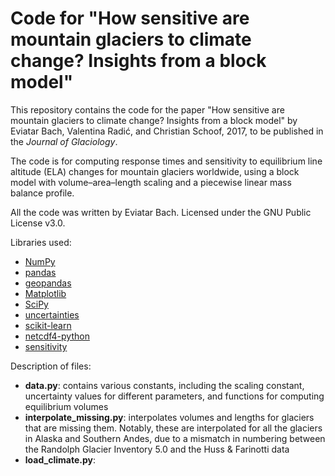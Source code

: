 # Code for "How sensitive are mountain glaciers to climate change? Insights from a block model"

This repository contains the code for the paper "How sensitive are mountain glaciers to climate change? Insights from a block model" by Eviatar Bach, Valentina Radić, and Christian Schoof, 2017, to be published in the *Journal of Glaciology*.

The code is for computing response times and sensitivity to equilibrium line altitude (ELA) changes for mountain glaciers worldwide, using a block model with volume–area–length scaling and a piecewise linear mass balance profile.

All the code was written by Eviatar Bach. Licensed under the GNU Public License v3.0.

Libraries used:
- [NumPy](http://www.numpy.org/)
- [pandas](http://pandas.pydata.org/)
- [geopandas](http://geopandas.org/)
- [Matplotlib](https://matplotlib.org/)
- [SciPy](https://scipy.org/scipylib/index.html)
- [uncertainties](https://pythonhosted.org/uncertainties/)
- [scikit-learn](http://scikit-learn.org/stable/)
- [netcdf4-python](http://unidata.github.io/netcdf4-python/)
- [sensitivity](https://cran.r-project.org/web/packages/sensitivity/index.html)

Description of files:
- **data.py**: contains various constants, including the scaling constant, uncertainty values for different parameters, and functions for computing equilibrium volumes
- **interpolate_missing.py**: interpolates volumes and lengths for glaciers that are missing them. Notably, these are interpolated for all the glaciers in Alaska and Southern Andes, due to a mismatch in numbering between the Randolph Glacier Inventory 5.0 and the Huss & Farinotti data 
- **load_climate.py**:
